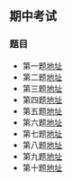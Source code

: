 ## 期中考试
### 题目

* 第一题[地址](https://github.com/qiuzp94/exercise-answer/blob/master/topic/1.md)
* 第二题[地址](https://github.com/qiuzp94/exercise-answer/blob/master/topic/2.md)
* 第三题[地址](https://github.com/qiuzp94/exercise-answer/blob/master/topic/3.md)
* 第四题[地址](https://github.com/qiuzp94/exercise-answer/blob/master/topic/4.md)
* 第五题[地址](https://github.com/qiuzp94/exercise-answer/blob/master/topic/5.md)
* 第六题[地址](https://github.com/qiuzp94/exercise-answer/blob/master/topic/6.md)
* 第七题[地址](https://github.com/qiuzp94/exercise-answer/blob/master/topic/7.md)
* 第八题[地址](https://github.com/qiuzp94/exercise-answer/blob/master/topic/8.md)
* 第九题[地址](https://github.com/qiuzp94/exercise-answer/blob/master/topic/9.md)
* 第十题[地址](https://github.com/qiuzp94/exercise-answer/blob/master/topic/10.md)


